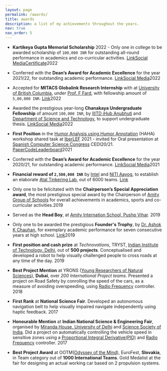 ```yaml
---
layout: page
permalink: /awards/
title: awards
description: a list of my achievements throughout the years.
nav: true
nav_order: 5
---
```


- **Kartikeya Gupta Memorial Scholarship** 2022 - Only one in college to be awarded scholarship of `100,000 INR` for outstanding all-round performance in academics and co-curricular activities. <span class = "awardTag"><a href="https://www.iiitd.ac.in/admission/kgmemorial-scholarship" class="btn btn-sm z-depth-0" role="button">Link</a></span><span class = "awardTag"><a href="https://www.linkedin.com/posts/iiit-delhi_iiitd-14yearsofiiitd-studentscholarship-activity-6977506356505243648-lCm-?utm_source=share&utm_medium=member_desktop" class="btn btn-sm z-depth-0" role="button">Social Media</a></span><span class = "awardTag"><a href="https://drive.google.com/file/d/1xTEClq5A5g9Z7vS4uuSbNHuPUqoQgqw2/view?usp=sharing" class="btn btn-sm z-depth-0" role="button">Certificate</a></span><span class = "awardTag-year"><span class="btn btn-sm z-depth-0" role = "">2022</span></span>

- Conferred with the **Dean’s Award for Academic Excellence** for the year 2021/22, for outstanding academic performance. <span class = "awardTag"><a href="https://bit.ly/3RbtSYj" class="btn btn-sm z-depth-0" role="button">Link</a></span><span class = "awardTag"><a href="https://www.linkedin.com/posts/lcs2lab_awards-recognition-academicexcellence-activity-6973869395571814400-Df-Z?utm_source=share&utm_medium=member_desktop" class="btn btn-sm z-depth-0" role="button">Social Media</a></span><span class = "awardTag-year"><span class="btn btn-sm z-depth-0" role = "">2022</span></span>

- Accepted for **MITACS Globalink Research Internship** with at [University of British Columbia](https://ok.ubc.ca/), under [Prof. F Fard](https://cmps.ok.ubc.ca/about/contact/fatemeh-hendijani-fard/), with fellowship amount of `5,00,000 INR`. <span class = "awardTag"><a href="https://www.mitacs.ca/en/programs/globalink/globalink-research-internship" class="btn btn-sm z-depth-0" role="button">Link</a></span><span class = "awardTag-year"><span class="btn btn-sm z-depth-0" role = "">2022</span></span>

- Awarded the prestigious year-long **Chanakaya Undergraduate Fellowship** of amount `100,000 INR`, by [IIITD iHub Anubhuti](https://ihub-anubhuti-iiitd.org/) and [Department of Science and Technology](https://dst.gov.in/), to support undergraduate thesis. <span class = "awardTag"><a href="https://ihub-anubhuti-iiitd.org/chanakyaug.html" class="btn btn-sm z-depth-0" role="button">Link</a></span><span class = "awardTag"><a href="https://www.linkedin.com/feed/update/urn:li:activity:6881173214836400128?updateEntityUrn=urn%3Ali%3Afs_feedUpdate%3A%28V2%2Curn%3Ali%3Aactivity%3A6881173214836400128%29" class="btn btn-sm z-depth-0" role="button">Social Media</a></span><span class = "awardTag-year"><span class="btn btn-sm z-depth-0" role = "">2022</span></span>

<!-- <div class = "spotlight" markdown = "1"> -->
- **First Position** in the [Humor Analysis using Humor Annotation](https://www.fing.edu.uy/inco/grupos/pln/haha/) (HAHA) workshop shared task at [IberLEF](https://sites.google.com/view/iberlef2021/) 2021 - invited for Oral presentation at [Spanish Computer Science Congress](https://congresocedi.es/) CEDI20/21. <span class = "awardTag"><a href="http://ceur-ws.org/Vol-2943/haha_paper10.pdf" class="btn btn-sm z-depth-0" role="button">Paper</a></span><span class = "awardTag"><a href="https://github.com/karish-grover/Humor-Analysis-using-Ensembles-of-Simple-Transformers" class="btn btn-sm z-depth-0" role="button">Code</a></span><span class = "awardTag"><a href="https://www.fing.edu.uy/inco/grupos/pln/haha/index.html#results" class="btn btn-sm z-depth-0" role="button">Leaderboard</a></span><span class = "awardTag-year"><span class="btn btn-sm z-depth-0" role = "">2021</span></span>
<!-- </div> -->

-  Conferred with the **Dean’s Award for Academic Excellence** for the year 2020/21, for outstanding academic performance. <span class = "awardTag"><a href="https://bit.ly/3RbtSYj" class="btn btn-sm z-depth-0" role="button">Link</a></span><span class = "awardTag"><a href="https://twitter.com/iiitdelhi/status/1435507245169606657?lang=en" class="btn btn-sm z-depth-0" role="button">Social Media</a></span><span class = "awardTag-year"><span class="btn btn-sm z-depth-0" role = "">2021</span></span>

<!-- <div class = "spotlight" markdown = "1"> -->
- **Financial reward of `2,500,000 INR`** by [Intel](https://timesofindia.indiatimes.com/city/delhi/niti-aayog-partners-intel-to-set-up-atal-tinkering-labs/articleshow/53286979.cms) and [NITI Aayog](https://www.niti.gov.in/), to establish an elaborate [Atal Tinkering Lab](https://www.aim.gov.in/pdf/PPT-DT-DifferentStages.pdf), out of 6000 teams. <span class = "awardTag"><a href="https://www.amity.edu/ais/aispv/almanac/eventsApril2016toMarch2017.asp" class="btn btn-sm z-depth-0" role="button">Link</a></span>
<!-- </div> -->

- Only one to be felicitated with the **Chairperson’s Special Appreciation award**, the most prestigious special award by the Chairperson of [Amity Group of Schools](https://www.amity.edu/ais/pushpvihar/) for overall achievements in academics, sports and co-curricular activities.<span><span class = "awardTag-year"><span class="btn btn-sm z-depth-0" role = "">2019</span></span>

- Served as the **Head Boy**, at [Amity Internation School, Pushp Vihar](https://www.amity.edu/ais/pushpvihar/). <span class = "awardTag-year"><span class="btn btn-sm z-depth-0" role = "">2019</span></span>

- Only one to be awarded the prestigious **Founder's Trophy**, by [Dr. Ashok K Chauhan](https://www.google.com/search?q=ashok+k+chauhan&oq=ashok+k+ch&aqs=chrome.0.0i355i512j46i512j0i512l2j69i57j0i512l5.2017j0j7&sourceid=chrome&ie=UTF-8), for exemplary academic performance for seven consecutive years at high school. <span class = "awardTag"><a href="https://www.amity.edu/ais/pushpvihar/founders_day2018-19.aspx" class="btn btn-sm z-depth-0" role="button">Link</a></span><span class = "awardTag-year"><span class="btn btn-sm z-depth-0" role = "">2019</span></span>

- **First position and cash prize** at *Technovations*, TRYST, [Indian Institute of Technology, Delhi](https://home.iitd.ac.in/), out of **500 projects**. Conceptualised and developed a robot to help visually challenged people to cross roads at any time of the day. <span class = "awardTag-year"><span class="btn btn-sm z-depth-0" role = "">2019</span></span> 

<!-- <div class = "spotlight" markdown = "1"> -->
- **Best Project Mention** at YRONS ([Young Researchers of Natural Sciences](https://www.amity.edu/ais/pushpvihar/yorns.aspx)), **Dubai**, over *200 International Project teams*. Presented a project on Road Safety by conrolling the speed of the cars, as a measure of avoiding overspeeding, using [Radio Frequency](https://www.pcmag.com/encyclopedia/term/rf-remote-control#:~:text=(Radio%20Frequency%20remote%20control)%20A,be%20aimed%20at%20the%20equipment.) controller. <span class = "awardTag-year"><span class="btn btn-sm z-depth-0" role = "">2018</span></span> 
<!-- </div> -->

- **First Rank** at  **National Science Fair**. Developed an autonomous navigation belt to help visually impaired navigate independently using haptic feedback. <span class = "awardTag-year"><span class="btn btn-sm z-depth-0" role = "">2017</span></span> 

- **Honourable Mention** at **Indian National Science & Engineering Fair**, organised by [Miranda House, University of Delhi](https://www.mirandahouse.ac.in/) and [Science Society of India](http://www.sciencesociety.in/). Did a project on automatically controlling the vehicle speed in sensitive zones using a [Proportional Integral Derivative(PID)](https://en.wikipedia.org/wiki/PID_controller) and [Radio Frequency](https://www.pcmag.com/encyclopedia/term/rf-remote-control#:~:text=(Radio%20Frequency%20remote%20control)%20A,be%20aimed%20at%20the%20equipment.) controller. <span class = "awardTag-year"><span class="btn btn-sm z-depth-0" role = "">2017</span></span> 

<!-- <div class = "spotlight" markdown = "1"> -->
- **Best Project Award** at OOTM([Odyssey of the Mind](https://odysseyofthemind.de/en/competition/)), EuroFest, **Slovakia**, in Team category out of **1000 International Teams**. Gold Medalist at the fair for designing an actual working car based on 2 propulsion systems.
<!-- </div> -->